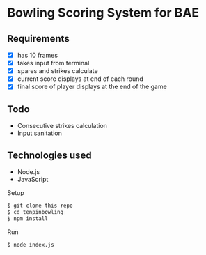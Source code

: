Bowling Scoring System for BAE
==========

Requirements
----
-  [x] has 10 frames
-  [x] takes input from terminal
-  [x] spares and strikes calculate
-  [x] current score displays at end of each round
-  [x] final score of player displays at the end of the game

Todo
----
- Consecutive strikes calculation
- Input sanitation

Technologies used
----
- Node.js
- JavaScript

Setup
```sh
$ git clone this repo
$ cd tenpinbowling
$ npm install
```

Run
```sh
$ node index.js
```